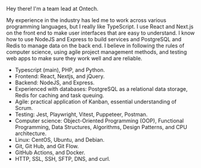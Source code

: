 Hey there! I'm a team lead at Ontech.

My experience in the industry has led me to work across various programming languages, but I really like TypeScript. 
I use React and Next.js on the front end to make user interfaces that are easy to understand.
I know how to use NodeJS and Express to build services and PostgreSQL and Redis to manage data on the back end. 
I believe in following the rules of computer science, using agile project management methods, and testing web apps to make sure they work well and are reliable.

- Typescript (main), PHP, and Python.
- Frontend: React, Nextjs, and jQuery.
- Backend: NodeJS, and Express.
- Experienced with databases: PostgreSQL as a relational data storage, Redis for caching and task queuing.
- Agile: practical application of Kanban, essential understanding of Scrum.
- Testing: Jest, Playwright, Vitest, Puppeteer, Postman.
- Computer science: Object-Oriented Programming (OOP), Functional Programming, Data Structures, Algorithms, Design Patterns, and CPU architecture.
- Linux: CentOS, Ubuntu, and Debian.
- Git, Git Hub, and Git Flow.
- GitHub Actions, and Docker.
- HTTP, SSL, SSH, SFTP, DNS, and curl.
